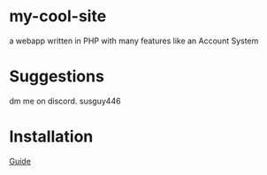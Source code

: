 # my-cool-site
a webapp written in PHP with many features like an Account System
# Suggestions
 dm me on discord.
 susguy446

# Installation
 [Guide](https://github.com/SusgUY446/my-cool-site/blob/main/install.md)
 
